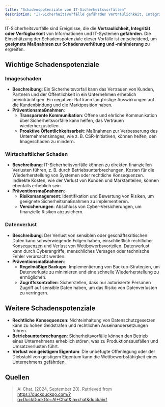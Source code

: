 ```yaml
---
title: "Schadenspotenziale von IT-Sicherheitsvorfällen"
description: "IT-Sicherheitsvorfälle gefährden Vertraulichkeit, Integrität und Verfügbarkeit. Schadenspotenziale umfassen Imageschaden, wirtschaftliche Verluste und Datenverlust, mit Präventionsmaßnahmen wie Kommunikation, Risikomanagement und Backups."
---
```


IT-Sicherheitsvorfälle sind Ereignisse, die die **Vertraulichkeit, Integrität oder Verfügbarkeit** von Informationen und IT-Systemen **gefährden**. Die Einschätzung der Schadenspotenziale dieser Vorfälle ist entscheidend, um **geeignete Maßnahmen zur Schadensverhütung und -minimierung** zu ergreifen.

## Wichtige Schadenspotenziale

### Imageschaden
- **Beschreibung**: Ein Sicherheitsvorfall kann das Vertrauen von Kunden, Partnern und der Öffentlichkeit in ein Unternehmen erheblich beeinträchtigen. Ein negativer Ruf kann langfristige Auswirkungen auf die Kundenbindung und die Marktposition haben.
- **Präventionsmaßnahmen**:
  - **Transparente Kommunikation**: Offene und ehrliche Kommunikation über Sicherheitsvorfälle kann helfen, das Vertrauen wiederherzustellen.
  - **Proaktive Öffentlichkeitsarbeit**: Maßnahmen zur Verbesserung des Unternehmensimages, wie z. B. CSR-Initiativen, können helfen, den Imageschaden zu mindern.

### Wirtschaftlicher Schaden
- **Beschreibung**: IT-Sicherheitsvorfälle können zu direkten finanziellen Verlusten führen, z. B. durch Betriebsunterbrechungen, Kosten für die Wiederherstellung von Systemen oder rechtliche Konsequenzen. Indirekte Kosten, wie der Verlust von Kunden und Marktanteilen, können ebenfalls erheblich sein.
- **Präventionsmaßnahmen**:
  - **Risikomanagement**: Identifikation und Bewertung von Risiken, um geeignete Sicherheitsmaßnahmen zu implementieren.
  - **Versicherungen**: Abschluss von Cyber-Versicherungen, um finanzielle Risiken abzusichern.

### Datenverlust
- **Beschreibung**: Der Verlust von sensiblen oder geschäftskritischen Daten kann schwerwiegende Folgen haben, einschließlich rechtlicher Konsequenzen und Verlust von Wettbewerbsvorteilen. Datenverlust kann durch Cyberangriffe, menschliches Versagen oder technische Fehler verursacht werden.
- **Präventionsmaßnahmen**:
  - **Regelmäßige Backups**: Implementierung von Backup-Strategien, um Datenverluste zu minimieren und eine schnelle Wiederherstellung zu ermöglichen.
  - **Zugriffskontrollen**: Sicherstellen, dass nur autorisierte Personen Zugriff auf sensible Daten haben, um das Risiko von Datenverlusten zu verringern.

## Weitere Schadenspotenziale
- **Rechtliche Konsequenzen**: Nichteinhaltung von Datenschutzgesetzen kann zu hohen Geldstrafen und rechtlichen Auseinandersetzungen führen.
- **Betriebsunterbrechungen**: Sicherheitsvorfälle können den Betrieb eines Unternehmens erheblich stören, was zu Produktionsausfällen und Umsatzverlusten führt.
- **Verlust von geistigem Eigentum**: Die unbefugte Offenlegung oder der Diebstahl von geistigem Eigentum kann die Wettbewerbsfähigkeit eines Unternehmens gefährden.

## Quellen
> AI Chat. (2024, September 20). Retrieved from https://duckduckgo.com/?q=DuckDuckGo+AI+Chat&ia=chat&duckai=1